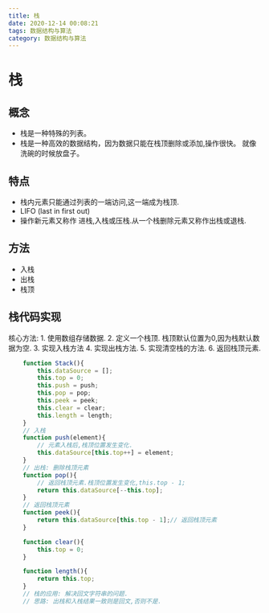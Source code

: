 ```yaml
---
title: 栈
date: 2020-12-14 00:08:21 
tags: 数据结构与算法
category: 数据结构与算法
---
```

# 栈

## 概念
- 栈是一种特殊的列表。
- 栈是一种高效的数据结构，因为数据只能在栈顶删除或添加,操作很快。 就像洗碗的时候放盘子。

## 特点
- 栈内元素只能通过列表的一端访问,这一端成为栈顶.
- LIFO (last in first out)
- 操作新元素又称作 进栈,入栈或压栈.从一个栈删除元素又称作出栈或退栈.

## 方法
- 入栈
- 出栈
- 栈顶

## 栈代码实现
核心方法:
    1. 使用数组存储数据. 
    2. 定义一个栈顶. 栈顶默认位置为0,因为栈默认数据为空.
    3. 实现入栈方法
    4. 实现出栈方法.
    5. 实现清空栈的方法.
    6. 返回栈顶元素.
``` js
    function Stack(){
        this.dataSource = [];
        this.top = 0;
        this.push = push;
        this.pop = pop;
        this.peek = peek;
        this.clear = clear;
        this.length = length;
    }
    // 入栈
    function push(element){
        // 元素入栈后,栈顶位置发生变化.
        this.dataSource[this.top++] = element;
    }
    // 出栈: 删除栈顶元素
    function pop(){
        // 返回栈顶元素.栈顶位置发生变化,this.top - 1;
        return this.dataSource[--this.top];
    }
    // 返回栈顶元素
    function peek(){
        return this.dataSource[this.top - 1];// 返回栈顶元素
    }

    function clear(){
        this.top = 0;
    }

    function length(){
        return this.top;
    }
    // 栈的应用: 解决回文字符串的问题.
    // 思路: 出栈和入栈结果一致则是回文,否则不是.
```


